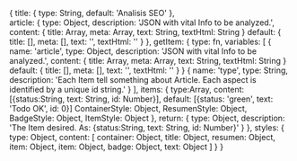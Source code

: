 {
    title: 
        {
            type: String,
            default: 'Analisis SEO'
        },    
    article:
        {
            type: Object,
            description: 'JSON with vital Info to be analyzed.',
            content: 
                {
                    title: Array,
                    meta: Array,
                    text: String,
                    textHtml: String
                }
            default: 
                {
                    title: [],
                    meta: [],
                    text: '',
                    textHtml: ''
                }
        },
    getItem:
        {
            type: fn,
            variables: 
                [
                    {
                        name:  'article',
                        type: Object,
                        description: 'JSON with vital Info to be analyzed.',
                        content: 
                            {
                                title: Array,
                                meta: Array,
                                text: String,
                                textHtml: String
                            }
                        default: 
                            {
                                title: [],
                                meta: [],
                                text: '',
                                textHtml: ''
                            }
                    }
                    {
                        name: 'type',
                        type: String,
                        description: 'Each Item tell something about Article. Each aspect is identified by a unique id string.'
                    }
                ],
            items:
                {
                    type:Array,
                    content: [{status:String, text: String, id: Number}],
                    default: [{status: 'green', text: 'Todo OK', id: 0}]
                    ContainerStyle: Object,
                    ResumenStyle: Object,
                    BadgeStyle: Object,
                    ItemStyle: Object
                },
            return: 
                {
                    type: Object,
                    description: 'The Item desired. As: {status:String, text: String, id: Number}'
                }
        },
    styles:
        {
            type: Object,
            content:
                [
                    container: Object,
                    title: Object,
                    resumen: Object,
                    item: Object,
                    item: Object,
                    badge: Object,
                    text: Object
                ]
        }
}